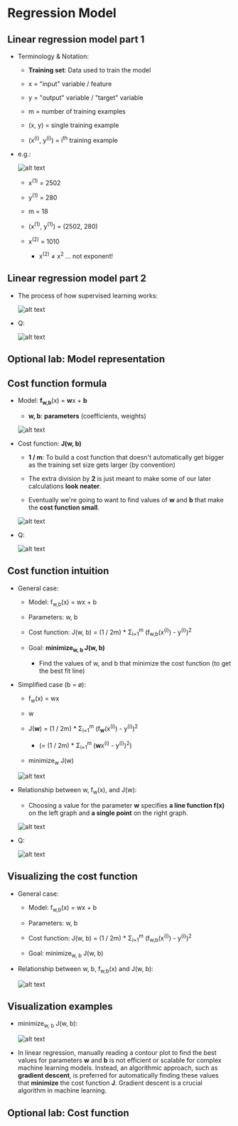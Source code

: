 # Regression Model

## Linear regression model part 1

- Terminology & Notation:

  - **Training set**: Data used to train the model

  - x = "input" variable / feature
  - y = "output" variable / "target" variable
  - m = number of training examples
  - (x, y) = single training example
  - (x<sup>(i)</sup>, y<sup>(i)</sup>) = i<sup>th</sup> training example

- e.g.:

  ![alt text](resources/notes/01.jpg)

  - x<sup>(1)</sup> = 2502
  - y<sup>(1)</sup> = 280

  - m = 18

  - (x<sup>(1)</sup>, y<sup>(1)</sup>) = (2502, 280)
  - x<sup>(2)</sup> = 1010
    - x<sup>(2)</sup> ≠ x<sup>2</sup> ... not exponent!

## Linear regression model part 2

- The process of how supervised learning works:

  ![alt text](resources/notes/02.jpg)

- Q:

  ![alt text](resources/questions/01.png)

## Optional lab: Model representation

## Cost function formula

- Model: **f<sub>w,b</sub>**(x) = **w**x + **b**

  - **w, b**: **parameters** (coefficients, weights)

  ![alt text](resources/notes/03.jpg)

- Cost function: **J(w, b)**

  - **1 / m**: To build a cost function that doesn't automatically get bigger as the training set size gets larger (by convention)

  - The extra division by **2** is just meant to make some of our later calculations **look neater**.

  - Eventually we're going to want to find values of **w** and **b** that make the **cost function small**.

  ![alt text](resources/notes/04.jpg)

- Q:

  ![alt text](resources/questions/02.png)

## Cost function intuition

- General case:

  - Model: f<sub>w,b</sub>(x) = wx + b

  - Parameters: w, b

  - Cost function: J(w, b) = (1 / 2m) \* Σ<sub>i=1</sub><sup>m</sup> (f<sub>w,b</sub>(x<sup>(i)</sup>) - y<sup>(i)</sup>)<sup>2</sup>

  - Goal: **minimize<sub>w, b</sub> J(w, b)**

    - Find the values of w, and b that minimize the cost function (to get the best fit line)

- Simplified case (b = ø):

  - f<sub>w</sub>(x) = wx

  - w

  - J(**w**) = (1 / 2m) \* Σ<sub>i=1</sub><sup>m</sup> (f<sub>**w**</sub>(x<sup>(i)</sup>) - y<sup>(i)</sup>)<sup>2</sup>

    - (= (1 / 2m) \* Σ<sub>i=1</sub><sup>m</sup> (**w**x<sup>(i)</sup> - y<sup>(i)</sup>)<sup>2</sup>)

  - minimize<sub>w</sub> J(w)

  ![alt text](resources/notes/05.jpg)

- Relationship between w, f<sub>w</sub>(x), and J(w):

  - Choosing a value for the parameter **w** specifies **a line function f(x)** on the left graph and **a single point** on the right graph.

  ![alt text](resources/notes/06.jpg)

- Q:

  ![alt text](resources/questions/03.png)

## Visualizing the cost function

- General case:

  - Model: f<sub>w,b</sub>(x) = wx + b

  - Parameters: w, b

  - Cost function: J(w, b) = (1 / 2m) \* Σ<sub>i=1</sub><sup>m</sup> (f<sub>w,b</sub>(x<sup>(i)</sup>) - y<sup>(i)</sup>)<sup>2</sup>

  - Goal: minimize<sub>w, b</sub> J(w, b)

- Relationship between w, b, f<sub>w,b</sub>(x) and J(w, b):

  ![alt text](resources/notes/07.jpg)

## Visualization examples

- minimize<sub>w, b</sub> J(w, b):

  ![alt text](resources/notes/08.jpg)

- In linear regression, manually reading a contour plot to find the best values for parameters **w** and **b** is not efficient or scalable for complex machine learning models. Instead, an algorithmic approach, such as **gradient descent**, is preferred for automatically finding these values that **minimize** the cost function **J**. Gradient descent is a crucial algorithm in machine learning.

## Optional lab: Cost function
